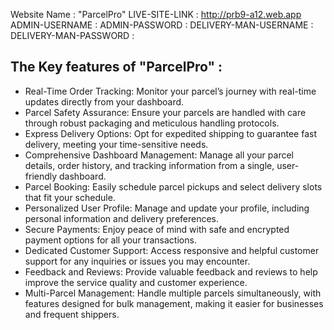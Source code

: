 Website Name : "ParcelPro"
LIVE-SITE-LINK : http://prb9-a12.web.app
ADMIN-USERNAME :
ADMIN-PASSWORD :
DELIVERY-MAN-USERNAME :
DELIVERY-MAN-PASSWORD :

## The Key features of "ParcelPro" :

- Real-Time Order Tracking: Monitor your parcel’s journey with real-time updates directly from your dashboard.
- Parcel Safety Assurance: Ensure your parcels are handled with care through robust packaging and meticulous handling protocols.
- Express Delivery Options: Opt for expedited shipping to guarantee fast delivery, meeting your time-sensitive needs.
- Comprehensive Dashboard Management: Manage all your parcel details, order history, and tracking information from a single, user-friendly dashboard.
- Parcel Booking: Easily schedule parcel pickups and select delivery slots that fit your schedule.
- Personalized User Profile: Manage and update your profile, including personal information and delivery preferences.
- Secure Payments: Enjoy peace of mind with safe and encrypted payment options for all your transactions.
- Dedicated Customer Support: Access responsive and helpful customer support for any inquiries or issues you may encounter.
- Feedback and Reviews: Provide valuable feedback and reviews to help improve the service quality and customer experience.
- Multi-Parcel Management: Handle multiple parcels simultaneously, with features designed for bulk management, making it easier for businesses and frequent shippers.
